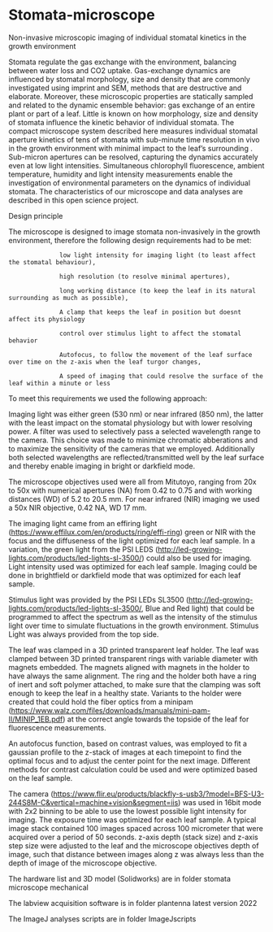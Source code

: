 # Stomata-microscope
Non-invasive microscopic imaging of individual stomatal kinetics in the growth environment 


Stomata regulate the gas exchange with the environment, balancing between water loss and CO2 uptake. Gas-exchange dynamics are influenced by stomatal morphology, size and density that are commonly investigated using imprint and SEM, methods that are destructive and elaborate. Moreover, these microscopic properties are statically sampled and related to the dynamic ensemble behavior: gas exchange of an entire plant or part of a leaf. Little is known on how morphology, size and density of stomata influence the kinetic behavior of individual stomata. The compact microscope system described here measures individual stomatal aperture kinetics of tens of stomata with sub-minute time resolution in vivo in the growth environment with minimal impact to the leaf’s surrounding . Sub-micron apertures can be resolved, capturing the dynamics accurately even at low light intensities. Simultaneous chlorophyll fluorescence, ambient temperature, humidity and light intensity measurements enable the investigation of environmental parameters on the dynamics of individual stomata. The characteristics of our microscope and data analyses are described in this open science project.

Design principle

The microscope is designed to image stomata non-invasively in the growth environment, therefore the following design requirements had to be met:
                  
                  low light intensity for imaging light (to least affect the stomatal behaviour), 
                  
                  high resolution (to resolve minimal apertures), 
                  
                  long working distance (to keep the leaf in its natural surrounding as much as possible), 
                  
                  A clamp that keeps the leaf in position but doesnt affect its physiology
                  
                  control over stimulus light to affect the stomatal behavior
                  
                  Autofocus, to follow the movement of the leaf surface over time on the z-axis when the leaf turgor changes,
                  
                  A speed of imaging that could resolve the surface of the leaf within a minute or less
                  
                 
To meet this requirements we used the following approach:

Imaging light was either green (530 nm) or near infrared (850 nm), the latter with the least impact on the stomatal physiology but with lower resolving power. A filter was used to selectively pass a selected wavelength range to the camera. This choice was made to minimize chromatic abberations and to maximize the sensitivity of the cameras that we employed. Additionally both selected wavelengths are reflected/transmitted well by the leaf surface and thereby enable imaging in bright or darkfield mode.

The microscope objectives used were all from Mitutoyo, ranging from 20x to 50x with numerical apertures (NA) from 0.42 to 0.75 and with working distances (WD) of 5.2 to 20.5 mm. For near infrared (NIR) imaging we used a 50x NIR objective, 0.42 NA, WD 17 mm. 

The imaging light came from an effiring light (https://www.effilux.com/en/products/ring/effi-ring) green or NIR with the focus and the diffuseness of the light optimized for each leaf sample. In a variation, the green light from the PSI LEDS (http://led-growing-lights.com/products/led-lights-sl-3500/) could also be used for imaging. Light intensity used was optimized for each leaf sample. Imaging could be done in brightfield or darkfield mode that was optimized for each leaf sample.

Stimulus light was provided by the PSI LEDs SL3500 (http://led-growing-lights.com/products/led-lights-sl-3500/, Blue and Red light) that could be programmed to affect the spectrum as well as the intensity of the stimulus light over time to simulate fluctuations in the growth environment. Stimulus Light was always provided from the top side.

The leaf was clamped in a 3D printed transparent leaf holder. The leaf was clamped between 3D printed transparent rings with variable diameter with magnets embedded. The magnets aligned with magnets in the holder to have always the same alignment. The ring and the holder both have a ring of inert and soft polymer attached, to make sure that the clamping was soft enough to keep the leaf in a healthy state. Variants to the holder were created that could hold the fiber optics from a minipam (https://www.walz.com/files/downloads/manuals/mini-pam-II/MINIP_1EB.pdf) at the correct angle towards the topside of the leaf for fluorescence measurements. 

An autofocus function, based on contrast values, was employed to fit a gaussian profile to the z-stack of images at each timepoint to find the optimal focus and to adjust the center point for the next image. Different methods for contrast calculation could be used and were optimized based on the leaf sample.

The camera (https://www.flir.eu/products/blackfly-s-usb3/?model=BFS-U3-244S8M-C&vertical=machine+vision&segment=iis) was used in 16bit mode with 2x2 binning to be able to use the lowest possible light intensity for imaging. The exposure time was optimized for each leaf sample. A typical image stack contained 100 images spaced across 100 micrometer that were acquired over a period of 50 seconds. z-axis depth (stack size) and z-axis step size were adjusted to the leaf and the microscope objectives depth of image, such that distance between images along z was always less than the depth of image of the microscope objective.

The hardware list and 3D model (Solidworks) are in folder stomata microscope mechanical

The labview acquisition software is in folder plantenna latest version 2022

The ImageJ analyses scripts are in folder ImageJscripts











